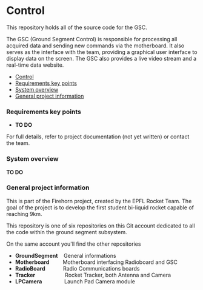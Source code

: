 # Control
This repository holds all of the source code for the GSC.

The GSC (Ground Segment Control) is responsible for processing all acquired data and sending new commands via the motherboard. It also serves as the interface with the team, providing a graphical user interface to display data on the screen.
The GSC also provides a live video stream and a real-time data website.

- [Control](#control)
- [Requirements key points](#requirements-key-points)
- [System overview](#system-overview)
- [General project information](#general-project-information)


### Requirements key points
- **TO DO**

For full details, refer to project documentation (not yet written) or contact the team.


### System overview
**TO DO**


### General project information
This is part of the Firehorn project, created by the EPFL Rocket Team. The goal of the project is to develop the first student bi-liquid rocket capable of reaching 9km.

This repository is one of six repositories on this Git account dedicated to all the code within the ground segment subsystem. 

On the same account you'll find the other repositories
- **GroundSegment** &nbsp;&nbsp;&nbsp;General informations
- **Motherboard** &nbsp;&nbsp;&nbsp;&nbsp;&nbsp;&nbsp;&nbsp;&nbsp;Motherboard interfacing Radioboard and GSC
- **RadioBoard** &nbsp;&nbsp;&nbsp;&nbsp;&nbsp;&nbsp;&nbsp;&nbsp;&nbsp;&nbsp;&nbsp;Radio Communications boards
- **Tracker** &nbsp;&nbsp;&nbsp;&nbsp;&nbsp;&nbsp;&nbsp;&nbsp;&nbsp;&nbsp;&nbsp;&nbsp;&nbsp;&nbsp;&nbsp;&nbsp;&nbsp;&nbsp;&nbsp;Rocket Tracker, both Antenna and Camera
- **LPCamera** &nbsp;&nbsp;&nbsp;&nbsp;&nbsp;&nbsp;&nbsp;&nbsp;&nbsp;&nbsp;&nbsp;&nbsp;&nbsp;&nbsp;Launch Pad Camera module
